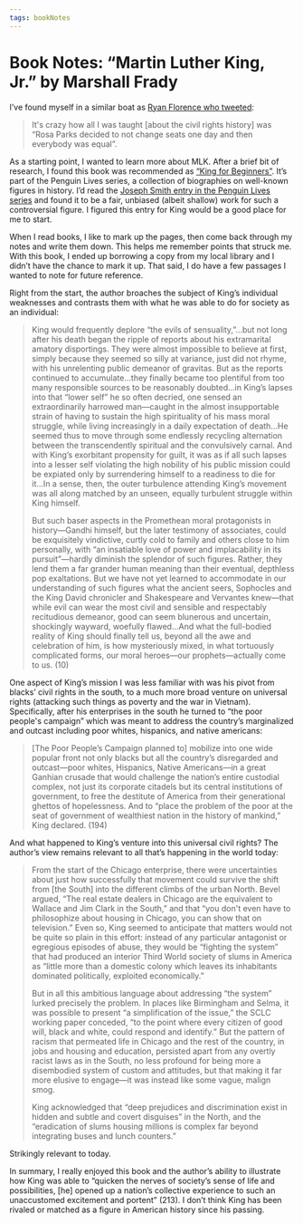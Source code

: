 ```yaml
---
tags: bookNotes
---
```


# Book Notes: “Martin Luther King, Jr.” by Marshall Frady

I’ve found myself in a similar boat as [Ryan Florence who tweeted](https://twitter.com/ryanflorence/status/1267248772041474049?s=21):

> It's crazy how all I was taught [about the civil rights history] was “Rosa Parks decided to not change seats one day and then everybody was equal”.

As a starting point, I wanted to learn more about MLK. After a brief bit of research, I found this book was recommended as [“King for Beginners”](https://www.nytimes.com/2002/01/27/books/king-for-beginners.html). It’s part of the Penguin Lives series, a collection of biographies on well-known figures in history. I’d read the [Joseph Smith entry in the Penguin Lives series](https://www.amazon.com/Joseph-Smith-Penguin-Robert-Remini/dp/067003083X) and found it to be a fair, unbiased (albeit shallow) work for such a controversial figure. I figured this entry for King would be a good place for me to start.

When I read books, I like to mark up the pages, then come back through my notes and write them down. This helps me remember points that struck me. With this book, I ended up borrowing a copy from my local library and I didn’t have the chance to mark it up. That said, I do have a few passages I wanted to note for future reference.

Right from the start, the author broaches the subject of King’s individual weaknesses and contrasts them with what he was able to do for society as an individual:

> King would frequently deplore “the evils of sensuality,”...but not long after his death began the ripple of reports about his extramarital amatory disportings. They were almost impossible to believe at first, simply because they seemed so silly at variance, just did not rhyme, with his unrelenting public demeanor of gravitas. But as the reports continued to accumulate...they finally became too plentiful from too many responsible sources to be reasonably doubted...in King’s lapses into that “lower self” he so often decried, one sensed an extraordinarily harrowed man—caught in the almost insupportable strain of having to sustain the high spirituality of his mass moral struggle, while living increasingly in a daily expectation of death...He seemed thus to move through some endlessly recycling alternation between the transcendently spiritual and the convulsively carnal. And with King’s exorbitant propensity for guilt, it was as if all such lapses into a lesser self violating the high nobility of his public mission could be expiated only by surrendering himself to a readiness to die for it...In a sense, then, the outer turbulence attending King’s movement was all along matched by an unseen, equally turbulent struggle within King himself. 
> 
> But such baser aspects in the Promethean moral protagonists in history—Gandhi himself, but the later testimony of associates, could be exquisitely vindictive, curtly cold to family and others close to him personally, with “an insatiable love of power and implacability in its pursuit”—hardly diminish the splendor of such figures. Rather, they lend them a far grander human meaning than their eventual, depthless pop exaltations. But we have not yet learned to accommodate in our understanding of such figures what the ancient seers, Sophocles and the King David chronicler and Shakespeare and Vervantes knew—that while evil can wear the most civil and sensible and respectably recitudious demeanor, good can seem blunerous and uncertain, shockingly wayward, woefully flawed...And what the full-bodied reality of King should finally tell us, beyond all the awe and celebration of him, is how mysteriously mixed, in what tortuously complicated forms, our moral heroes—our prophets—actually come to us. (10)

One aspect of King’s mission I was less familiar with was his pivot from blacks’ civil rights in the south, to a much more broad venture on universal rights (attacking such things as poverty and the war in Vietnam). Specifically, after his enterprises in the south he turned to “the poor people's campaign” which was meant to address the country’s marginalized and outcast including poor whites, hispanics, and native americans:

> [The Poor People’s Campaign planned to] mobilize into one wide popular front not only blacks but all the country’s disregarded and outcast—poor whites, Hispanics, Native Americans—in a great Ganhian crusade that would challenge the nation’s entire custodial complex, not just its corporate citadels but its central institutions of government, to free the destitute of America from their generational ghettos of hopelessness. And to “place the problem of the poor at the seat of government of wealthiest nation in the history of mankind,” King declared. (194)

And what happened to King’s venture into this universal civil rights? The author’s view remains relevant to all that’s happening in the world today:

> From the start of the Chicago enterprise, there were uncertainties about just how successfully that movement could survive the shift from [the South] into the different climbs of the urban North. Bevel argued, “The real estate dealers in Chicago are the equivalent to Wallace and Jim Clark in the South,” and that “you don't even have to philosophize about housing in Chicago, you can show that on television.” Even so, King seemed to anticipate that matters would not be quite so plain in this effort: instead of any particular antagonist or egregious episodes of abuse, they would be “fighting the system” that had produced an interior Third World society of slums in America as “little more than a domestic colony which leaves its inhabitants dominated politically, exploited economically.”
> 
> But in all this ambitious language about addressing “the system” lurked precisely the problem. In places like Birmingham and Selma, it was possible to present “a simplification of the issue,” the SCLC working paper conceded, “to the point where every citizen of good will, black and white, could respond and identify.” But the pattern of racism that permeated life in Chicago and the rest of the country, in jobs and housing and education, persisted apart from any overtly racist laws as in the South, no less profound for being more a disembodied system of custom and attitudes, but that making it far more elusive to engage—it was instead like some vague, malign smog.
> 
> King acknowledged that “deep prejudices and discrimination exist in hidden and subtle and covert disguises” in the North, and the “eradication of slums housing millions is complex far beyond integrating buses and lunch counters.”

Strikingly relevant to today.

In summary, I really enjoyed this book and the author’s ability to illustrate how King was able to “quicken the nerves of society’s sense of life and possibilities, [he] opened up a nation’s collective experience to such an unaccustomed excitement and portent” (213). I don’t think King has been rivaled or matched as a figure in American history since his passing.